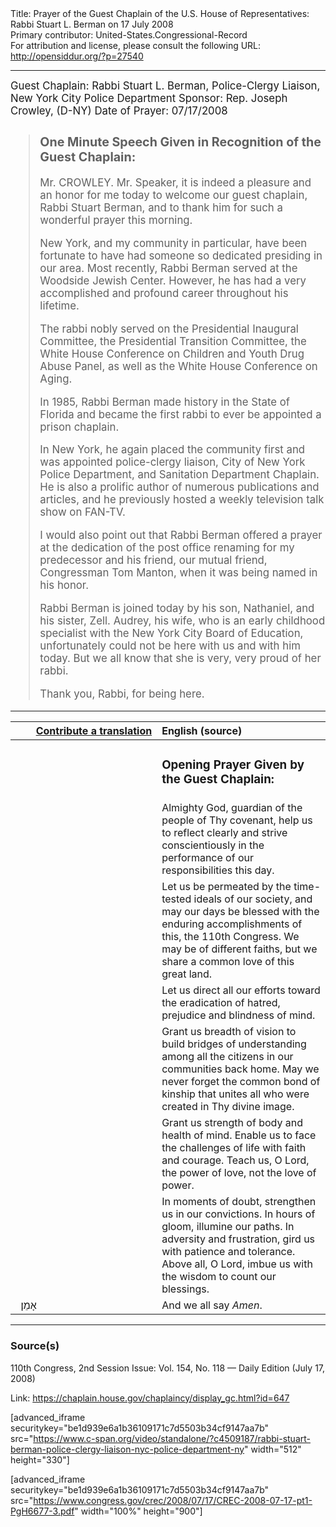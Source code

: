 <html>
<head></head>
<body>
Title: Prayer of the Guest Chaplain of the U.S. House of Representatives: Rabbi Stuart L. Berman on 17 July 2008<br />
Primary contributor: United-States.Congressional-Record<br />
For attribution and license, please consult the following URL: <a href="http://opensiddur.org/?p=27540">http://opensiddur.org/?p=27540</a>
<p />
<hr />

<div class="english" style="font-size:1.2em;">
Guest Chaplain: Rabbi Stuart L. Berman, Police-Clergy Liaison, New York City Police Department
Sponsor: Rep. Joseph Crowley, (D-NY)
Date of Prayer: 07/17/2008

<blockquote>
<h3>One Minute Speech Given in Recognition of the Guest Chaplain:</h3>

Mr. CROWLEY. Mr. Speaker, it is indeed a pleasure and an honor for me today to welcome our guest chaplain, Rabbi Stuart Berman, and to thank him for such a wonderful prayer this morning.

New York, and my community in particular, have been fortunate to have had someone so dedicated presiding in our area. Most recently, Rabbi Berman served at the Woodside Jewish Center. However, he has had a very accomplished and profound career throughout his lifetime.

The rabbi nobly served on the Presidential Inaugural Committee, the Presidential Transition Committee, the White House Conference on Children and Youth Drug Abuse Panel, as well as the White House Conference on Aging.

In 1985, Rabbi Berman made history in the State of Florida and became the first rabbi to ever be appointed a prison chaplain.

In New York, he again placed the community first and was appointed police-clergy liaison, City of New York Police Department, and Sanitation Department Chaplain. He is also a prolific author of numerous publications and articles, and he previously hosted a weekly television talk show on FAN-TV.

I would also point out that Rabbi Berman offered a prayer at the dedication of the post office renaming for my predecessor and his friend, our mutual friend, Congressman Tom Manton, when it was being named in his honor.

Rabbi Berman is joined today by his son, Nathaniel, and his sister, Zell. Audrey, his wife, who is an early childhood specialist with the New York City Board of Education, unfortunately could not be here with us and with him today. But we all know that she is very, very proud of her rabbi.

Thank you, Rabbi, for being here.
</blockquote>
</div>

<hr />

<table style="margin-left: auto;margin-right: auto;" class="draggable">
<thead><tr><th id="x" style="text-align: right;"><a href="/contributing/upload/">Contribute a translation</a></th><th style="text-align: left;">English (source)</th></tr></thead>
<tbody>
<tr><td style="vertical-align:top;" width="46%">
<div class="liturgy"><span lang="he">

</span></div></td>
 
<td style="vertical-align:top;" width="53%">
<div class="english">
<h3>Opening Prayer Given by the Guest Chaplain:</h3>
</div></td></tr>

<tr><td style="vertical-align:top;" width="46%">
<div class="liturgy"><span lang="he">

</span></div></td>
 
<td style="vertical-align:top;" width="53%">
<div class="english">
Almighty God, 
guardian of the people of Thy covenant, 
help us to reflect clearly 
and strive conscientiously 
in the performance of our responsibilities this day. 
</div></td></tr>


<tr><td style="vertical-align:top;" width="46%">
<div class="liturgy"><span lang="he">

</span></div></td>
 
<td style="vertical-align:top;" width="53%">
<div class="english">
Let us be permeated by the time-tested ideals of our society, 
and may our days be blessed with the enduring accomplishments of this, 
the 110th Congress. 
We may be of different faiths, 
but we share a common love of this great land.
</div></td></tr>


<tr><td style="vertical-align:top;" width="46%">
<div class="liturgy"><span lang="he">

</span></div></td>
 
<td style="vertical-align:top;" width="53%">
<div class="english">
Let us direct all our efforts 
toward the eradication of hatred, 
prejudice 
and blindness of mind. 
</div></td></tr>


<tr><td style="vertical-align:top;" width="46%">
<div class="liturgy"><span lang="he">

</span></div></td>
 
<td style="vertical-align:top;" width="53%">
<div class="english">
Grant us breadth of vision 
to build bridges of understanding 
among all the citizens in our communities back home. 
May we never forget the common bond of kinship 
that unites all who were created in Thy divine image.
</div></td></tr>


<tr><td style="vertical-align:top;" width="46%">
<div class="liturgy"><span lang="he">

</span></div></td>
 
<td style="vertical-align:top;" width="53%">
<div class="english">
Grant us strength of body 
and health of mind. 
Enable us to face the challenges of life 
with faith and courage. 
Teach us, O Lord, 
the power of love, 
not the love of power.
</div></td></tr>


<tr><td style="vertical-align:top;" width="46%">
<div class="liturgy"><span lang="he">

</span></div></td>
 
<td style="vertical-align:top;" width="53%">
<div class="english">
In moments of doubt, 
strengthen us in our convictions. 
In hours of gloom, 
illumine our paths. 
In adversity and frustration, 
gird us with patience and tolerance. 
Above all, O Lord, 
imbue us with the wisdom 
to count our blessings.
</div></td></tr>


<tr><td style="vertical-align:top;" width="46%">
<div class="liturgy"><span lang="he">
&nbsp;
אָמֵן׃
</span></div></td>
 
<td style="vertical-align:top;" width="53%">
<div class="english">
And we all say
<em>Amen</em>.
</div></td></tr>
</tbody></table>

<hr />

<h3>Source(s)</h3>

110th Congress, 2nd Session
Issue: Vol. 154, No. 118 — Daily Edition (July 17, 2008)

Link: <a href="https://chaplain.house.gov/chaplaincy/display_gc.html?id=647">https://chaplain.house.gov/chaplaincy/display_gc.html?id=647</a>

[advanced_iframe securitykey="be1d939e6a1b36109171c7d5503b34cf9147aa7b" src="https://www.c-span.org/video/standalone/?c4509187/rabbi-stuart-berman-police-clergy-liaison-nyc-police-department-ny" width="512" height="330"]

[advanced_iframe securitykey="be1d939e6a1b36109171c7d5503b34cf9147aa7b" src="https://www.congress.gov/crec/2008/07/17/CREC-2008-07-17-pt1-PgH6677-3.pdf" width="100%" height="900"]
</body>
</html>